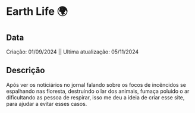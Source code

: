 # Earth Life 🌍

## Data
Criação: 01/09/2024 ||
Ultima atualização: 05/11/2024

## Descrição
Após ver os noticiários no jornal falando sobre os focos de incêncidos se espalhando nas floresta, destruindo o lar dos animais, fumaça poluido o ar dificultando as pessoa de respirar, isso me deu a ideia de criar esse site, para ajudar a evitar esses casos.
